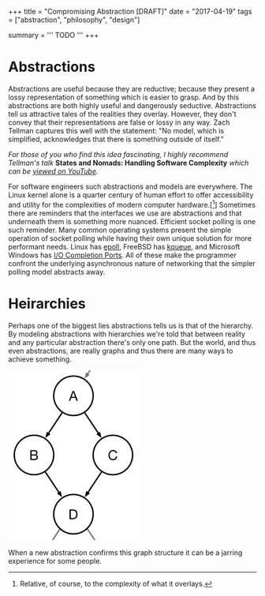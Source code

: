 +++
title = "Compromising Abstraction [DRAFT]"
date = "2017-04-19"
tags = ["abstraction", "philosophy", "design"] 

summary = '''
TODO
'''
+++

# Abstractions

Abstractions are useful because they are reductive; because they present a lossy representation of something which is easier to grasp.
And by this abstractions are both highly useful and dangerously seductive.
Abstractions tell us attractive tales of the realities they overlay. However, they don't convey that their representations are false or lossy in any way.
Zach Tellman captures this well with the statement: "No model, which is simplified, acknowledges that there is something outside of itself."

*For those of you who find this idea fascinating, I highly recommend Tellman's talk* **States and Nomads: Handling Software Complexity** *which can be [viewed on YouTube](https://www.youtube.com/watch?v=KGaFcI2UNrI).*


For software engineers such abstractions and models are everywhere.
The Linux kernel alone is a quarter century of human effort to offer accessibility and utility for the complexities of modern computer hardware.[[^accessible Linux kernel]]
Sometimes there are reminders that the interfaces we use are abstractions and that underneath them is something more nuanced.
Efficient socket polling is one such reminder.
Many common operating systems present the simple operation of socket polling while having their own unique solution for more performant needs.
Linux has [epoll](https://linux.die.net/man/4/epoll), FreeBSD has [kqueue](https://www.freebsd.org/cgi/man.cgi?kqueue), and Microsoft Windows has [I/O Completion Ports](https://msdn.microsoft.com/en-us/library/windows/desktop/aa365198(v=vs.85).aspx).
All of these make the programmer confront the underlying asynchronous nature of networking that the simpler polling model abstracts away.

[^accessible Linux kernel]: Relative, of course, to the complexity of what it overlays.


# Heirarchies

Perhaps one of the biggest lies abstractions tells us is that of the hierarchy.
By modeling abstractions with hierarchies we're told that between reality and any particular abstraction there's only one path.
But the world, and thus even abstractions, are really graphs and thus there are many ways to achieve something.

![graph hierarchy](/images/graph_hierarchy.png "Logo Title Text 1")


When a new abstraction confirms this graph structure it can be a jarring experience for some people.



